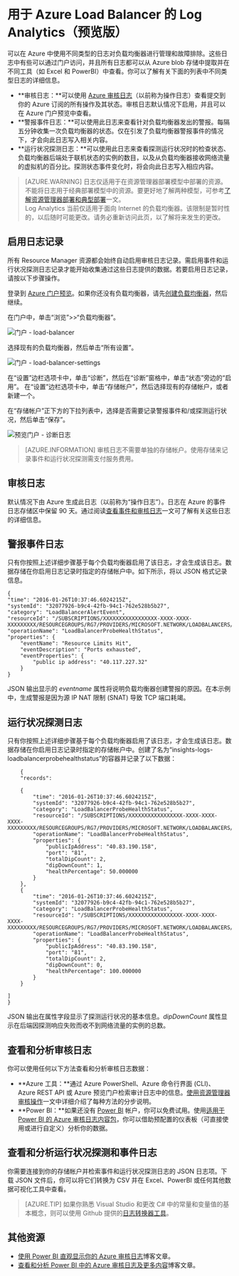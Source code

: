 <!-- diagnostics unavailable in azure portal-->
<properties 
   pageTitle="监视 Load Balancer 的操作、事件和计数器 | Azure"
   description="了解如何为 Azure Load Balancer 启用警报事件以及探测运行状况日志记录"
   services="load-balancer"
   documentationCenter="na"
   authors="joaoma"
   manager="carmonm"
   editor="tysonn"
   tags="azure-resource-manager"
/>
<tags 
   ms.service="load-balancer"
   ms.devlang="na"
   ms.topic="article"
   ms.tgt_pltfrm="na"
   ms.workload="infrastructure-services"
   ms.date="04/05/2016"
   wacn.date="08/29/2016"
   ms.author="sewhee" />

# 用于 Azure Load Balancer 的 Log Analytics（预览版）
可以在 Azure 中使用不同类型的日志对负载均衡器进行管理和故障排除。这些日志中有些可以通过门户访问，并且所有日志都可以从 Azure blob 存储中提取并在不同工具（如 Excel 和 PowerBI）中查看。你可以了解有关下面的列表中不同类型日志的详细信息。


- **审核日志：**可以使用 [Azure 审核日志](/documentation/articles/insights-debugging-with-events/)（以前称为操作日志）查看提交到你的 Azure 订阅的所有操作及其状态。审核日志默认情况下启用，并且可以在 Azure 门户预览中查看。
- **警报事件日志：**可以使用此日志来查看针对负载均衡器发出的警报。每隔五分钟收集一次负载均衡器的状态。仅在引发了负载均衡器警报事件的情况下，才会向此日志写入相关内容。
- **运行状况探测日志：**可以使用此日志来查看探测运行状况时的检查状态、负载均衡器后端处于联机状态的实例的数目，以及从负载均衡器接收网络流量的虚拟机的百分比。探测状态事件变化时，将会向此日志写入相应内容。

>[AZURE.WARNING] 日志仅适用于在资源管理器部署模型中部署的资源。不能将日志用于经典部署模型中的资源。要更好地了解两种模型，可参考[了解资源管理器部署和典型部署](/documentation/articles/resource-manager-deployment-model/)一文。<BR> 
Log Analytics 当前仅适用于面向 Internet 的负载均衡器。该限制是暂时性的，以后随时可能更改。请务必重新访问此页，以了解将来发生的更改。

## 启用日志记录
所有 Resource Manager 资源都会始终自动启用审核日志记录。需启用事件和运行状况探测日志记录才能开始收集通过这些日志提供的数据。若要启用日志记录，请按以下步骤操作。

登录到 [Azure 门户预览](http://portal.azure.cn)。如果你还没有负载均衡器，请先[创建负载均衡器](/documentation/articles/load-balancer-get-started-internet-arm-ps/)，然后继续。

在门户中，单击“浏览”>>“负载均衡器”。

![门户 - load-balancer](./media/load-balancer-monitor-log/load-balancer-browse.png)

选择现有的负载均衡器，然后单击“所有设置”。

![门户 - load-balancer-settings](./media/load-balancer-monitor-log/load-balancer-settings.png) 
<BR>

在“设置”边栏选项卡中，单击“诊断”，然后在“诊断”窗格中，单击“状态”旁边的“启用”。
在“设置”边栏选项卡中，单击“存储帐户”，然后选择现有的存储帐户，或者新建一个。

在“存储帐户”正下方的下拉列表中，选择是否需要记录警报事件和/或探测运行状况，然后单击“保存”。

![预览门户 - 诊断日志](./media/load-balancer-monitor-log/load-balancer-diagnostics.png)  


>[AZURE.INFORMATION] 审核日志不需要单独的存储帐户。使用存储来记录事件和运行状况探测需支付服务费用。

## 审核日志
默认情况下由 Azure 生成此日志（以前称为“操作日志”）。日志在 Azure 的事件日志存储区中保留 90 天。通过阅读[查看事件和审核日志](/documentation/articles/insights-debugging-with-events/)一文可了解有关这些日志的详细信息。

## 警报事件日志
只有你按照上述详细步骤基于每个负载均衡器启用了该日志，才会生成该日志。数据存储在你启用日志记录时指定的存储帐户中。如下所示，将以 JSON 格式记录信息。

	
	{
    "time": "2016-01-26T10:37:46.6024215Z",
	"systemId": "32077926-b9c4-42fb-94c1-762e528b5b27",
    "category": "LoadBalancerAlertEvent",
    "resourceId": "/SUBSCRIPTIONS/XXXXXXXXXXXXXXXXX-XXXX-XXXX-XXXXXXXXX/RESOURCEGROUPS/RG7/PROVIDERS/MICROSOFT.NETWORK/LOADBALANCERS/WWEBLB",
    "operationName": "LoadBalancerProbeHealthStatus",
    "properties": {
        "eventName": "Resource Limits Hit",
        "eventDescription": "Ports exhausted",
        "eventProperties": {
            "public ip address": "40.117.227.32"
        }
    }
	

JSON 输出显示的 *eventname* 属性将说明负载均衡器创建警报的原因。在本示例中，生成警报是因为源 IP NAT 限制 (SNAT) 导致 TCP 端口耗竭。

## 运行状况探测日志
只有你按照上述详细步骤基于每个负载均衡器启用了该日志，才会生成该日志。数据存储在你启用日志记录时指定的存储帐户中。创建了名为“insights-logs-loadbalancerprobehealthstatus”的容器并记录了以下数据：

		{
	    "records":

	    {
	   		"time": "2016-01-26T10:37:46.6024215Z",
	        "systemId": "32077926-b9c4-42fb-94c1-762e528b5b27",
	        "category": "LoadBalancerProbeHealthStatus",
	        "resourceId": "/SUBSCRIPTIONS/XXXXXXXXXXXXXXXXX-XXXX-XXXX-XXXX-XXXXXXXXX/RESOURCEGROUPS/RG7/PROVIDERS/MICROSOFT.NETWORK/LOADBALANCERS/WWEBLB",
	        "operationName": "LoadBalancerProbeHealthStatus",
	        "properties": {
	            "publicIpAddress": "40.83.190.158",
	            "port": "81",
	            "totalDipCount": 2,
	            "dipDownCount": 1,
	            "healthPercentage": 50.000000
	        }
	    },
	    {
	        "time": "2016-01-26T10:37:46.6024215Z",
			"systemId": "32077926-b9c4-42fb-94c1-762e528b5b27",
	        "category": "LoadBalancerProbeHealthStatus",
	        "resourceId": "/SUBSCRIPTIONS/XXXXXXXXXXXXXXXXX-XXXX-XXXX-XXXX-XXXXXXXXX/RESOURCEGROUPS/RG7/PROVIDERS/MICROSOFT.NETWORK/LOADBALANCERS/WWEBLB",
	        "operationName": "LoadBalancerProbeHealthStatus",
	        "properties": {
	            "publicIpAddress": "40.83.190.158",
	            "port": "81",
	            "totalDipCount": 2,
	            "dipDownCount": 0,
	            "healthPercentage": 100.000000
	        }
	    }

	]
	}

JSON 输出在属性字段显示了探测运行状况的基本信息。*dipDownCount* 属性显示在后端因探测响应失败而收不到网络流量的实例的总数。

## 查看和分析审核日志
你可以使用任何以下方法查看和分析审核日志数据：

- **Azure 工具：**通过 Azure PowerShell、Azure 命令行界面 (CLI)、Azure REST API 或 Azure 预览门户检索审计日志中的信息。[使用资源管理器审核操作](/documentation/articles/resource-group-audit/)一文中详细介绍了每种方法的分步说明。
- **Power BI：**如果还没有 [Power BI](https://powerbi.microsoft.com/pricing) 帐户，你可以免费试用。使用[适用于 Power BI 的 Azure 审核日志内容包](https://powerbi.microsoft.com/documentation/powerbi-content-pack-azure-audit-logs)，你可以借助预配置的仪表板（可直接使用或进行自定义）分析你的数据。

## 查看和分析运行状况探测和事件日志 
你需要连接到你的存储帐户并检索事件和运行状况探测日志的 JSON 日志项。下载 JSON 文件后，你可以将它们转换为 CSV 并在 Excel、PowerBI 或任何其他数据可视化工具中查看。

>[AZURE.TIP] 如果你熟悉 Visual Studio 和更改 C# 中的常量和变量值的基本概念，则可以使用 Github 提供的[日志转换器工具](https://github.com/Azure-Samples/networking-dotnet-log-converter)。

## 其他资源

- [使用 Power BI 直观显示你的 Azure 审核日志](http://blogs.msdn.com/b/powerbi/archive/2015/09/30/monitor-azure-audit-logs-with-power-bi.aspx)博客文章。
- [查看和分析 Power BI 中的 Azure 审核日志及更多内容](https://azure.microsoft.com/blog/analyze-azure-audit-logs-in-powerbi-more/)博客文章。

<!---HONumber=Mooncake_0822_2016-->